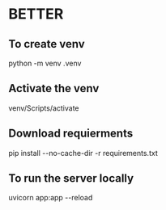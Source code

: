 # BETTER

## To create venv
python -m venv .venv

## Activate the venv
venv/Scripts/activate

## Download requierments 
pip install --no-cache-dir -r requirements.txt

## To run the server locally
uvicorn app:app --reload